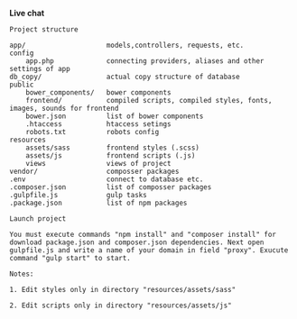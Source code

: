 **Live chat**

`Project structure`

    app/                    models,controllers, requests, etc.
    config
        app.php             connecting providers, aliases and other settings of app
    db_copy/                actual copy structure of database
    public
        bower_components/   bower components
        frontend/           compiled scripts, compiled styles, fonts, images, sounds for frontend
        bower.json          list of bower components
        .htaccess           htaccess setings
        robots.txt          robots config
    resources
        assets/sass         frontend styles (.scss)
        assets/js           frontend scripts (.js)
        views               views of project
    vendor/                 composser packages
    .env                    connect to database etc.
    .composer.json          list of composser packages
    .gulpfile.js            gulp tasks
    .package.json           list of npm packages
    
`Launch project`

`You must execute commands "npm install" and "composer install" for download package.json and composer.json dependencies. Next open gulpfile.js and write a name of your domain in field "proxy". Exucute command "gulp start" to start.`

`Notes:`

`1. Edit styles only in directory "resources/assets/sass"`

`2. Edit scripts only in directory "resources/assets/js"`